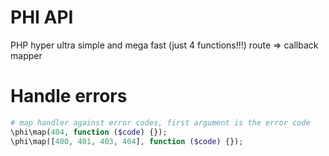 # PHI API

PHP hyper ultra simple and mega fast (just 4 functions!!!) route => callback mapper

# Handle errors

```php
# map handler against error codes, first argument is the error code
\phi\map(404, function ($code) {});
\phi\map([400, 401, 403, 404], function ($code) {});
```